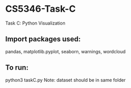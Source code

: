 # CS5346-Task-C
Task C: Python Visualization

## Import packages used:
pandas, matplotlib.pyplot, seaborn, warnings, wordcloud

## To run:
python3 taskC.py
Note: dataset should be in same folder
